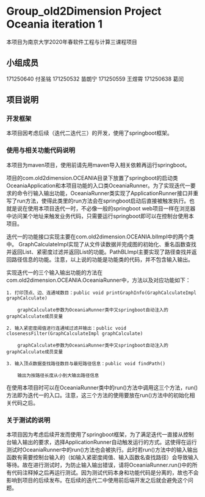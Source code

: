 # Group_old2Dimension Project Oceania iteration 1


本项目为南京大学2020年春软件工程与计算三课程项目

## 小组成员

171250640 付圣铭
171250532 苗朗宁
171250559 王煜霄
171250638 葛闰

## 项目说明

### 开发框架

本项目因考虑后续（迭代二迭代三）的开发，使用了springboot框架。

### 使用与相关功能代码说明

本项目为maven项目，使用前请先用maven导入相关依赖再运行springboot。

项目的com.old2dimension.OCEANIA目录下放置了springboot的启动类OceaniaApplication和本项目功能的入口类OceaniaRunner。为了实现迭代一要求的命令行输入输出功能，OceaniaRunner类实现了ApplicationRunner接口并重写了run方法，使得此类里的run方法会在springboot启动后直接被触发执行。也就是说在使用本项目迭代一时，不必像一般的springboot web项目一样在浏览器中访问某个地址来触发业务代码，只需要运行springboot即可以在控制台使用本项目。

迭代一的功能接口实现主要在com.old2dimension.OCEANIA.blImpl中的两个类中。
GraphCalculateImpl实现了从文件读数据并完成图的初始化、重名函数查找并返回List、紧密度过滤并返回List的功能。PathBLImpl主要实现了路径查找并返回路径信息的功能。注意，以上说的功能是功能类的代码，并不包含输入输出。

实现迭代一的三个输入输出功能的方法在com.old2dimension.OCEANIA.OceaniaRunner中，方法以及对应功能如下：

	1. 打印顶点、边、连通域数目：public void printGraphInfo(GraphCalculateImpl graphCalculate)

		graphCalculate参数为OceaniaRunner类中又springboot自动注入的graphCalculate成员变量

	2. 输入紧密度阈值进行连通域过滤并输出：public void closenessFilter(GraphCalculateImpl graphCalculate)

		graphCalculate参数为OceaniaRunner类中又springboot自动注入的graphCalculate成员变量

	3. 输入顶点数据查找路径数目与最短路径信息：public void findPath()

		输出为按路径长度从小到大输出路径信息

在使用本项目时可以在OceaniaRunner类中的run()方法中调用这三个方法，run()方法即为迭代一的入口。注意，这三个方法的使用要放在run()方法中的初始化相关代码之后。

### 关于测试的说明

本项目因为考虑后续开发而使用了springboot框架，为了满足迭代一直接从控制台输入输出的要求，选择ApplicationRunner自动触发运行的方式。这使得在运行测试时OceaniaRunner中的run()方法也会被执行。此时若run()方法中的输入输出函数有需要控制台输入的（如输入紧密度阈值、输入函数名查找路径）会导致输入等待。故在进行测试时，为防止输入输出错误，请将OceaniaRunner.run()中的所有代码注释掉之后再运行测试。因为测试代码本身和功能代码是分离的，故也不会影响到项目的后续发布。在后续的迭代二中使用前后端开发之后就会避免这个问题。


